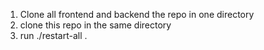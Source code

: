 1. Clone all frontend and backend the repo in one directory
2. clone this repo in the same directory
3. run ./restart-all .
